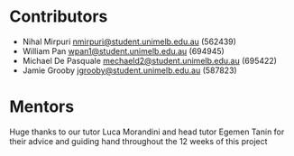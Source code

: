 # Contributors  
 * Nihal Mirpuri nmirpuri@student.unimelb.edu.au (562439)  
 * William Pan wpan1@student.unimelb.edu.au (694945)  
 * Michael De Pasquale mechaeld2@student.unimelb.edu.au  (695422)
 * Jamie Grooby jgrooby@student.unimelb.edu.au (587823)

 # Mentors
 Huge thanks to our tutor Luca Morandini and head tutor Egemen Tanin for their advice and guiding hand throughout the 12 weeks of this project
